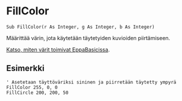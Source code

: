 <!--graphics-->
FillColor
==========

```eppabasic
Sub FillColor(r As Integer, g As Integer, b As Integer)
```

Määrittää värin, jota käytetään täytetyiden kuvioiden piirtämiseen.

[Katso, miten värit toimivat EppaBasicissa](manual:../colors).

Esimerkki
----------
```eppabasic
' Asetetaan täyttöväriksi sininen ja piirretään täytetty ympyrä
FillColor 255, 0, 0
FillCircle 200, 200, 50
```
